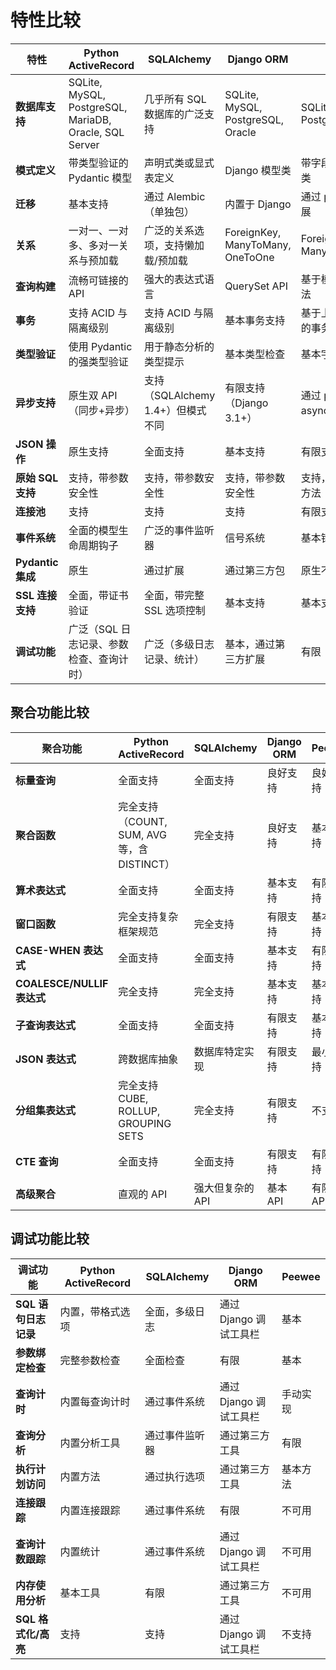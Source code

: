 # 特性比较

| 特性 | Python ActiveRecord | SQLAlchemy | Django ORM | Peewee |
|---------|-------------------|------------|------------|--------|
| **数据库支持** | SQLite, MySQL, PostgreSQL, MariaDB, Oracle, SQL Server | 几乎所有 SQL 数据库的广泛支持 | SQLite, MySQL, PostgreSQL, Oracle | SQLite, MySQL, PostgreSQL |
| **模式定义** | 带类型验证的 Pydantic 模型 | 声明式类或显式表定义 | Django 模型类 | 带字段定义的模型类 |
| **迁移** | 基本支持 | 通过 Alembic（单独包） | 内置于 Django | 通过 playhouse 扩展 |
| **关系** | 一对一、一对多、多对一关系与预加载 | 广泛的关系选项，支持懒加载/预加载 | ForeignKey, ManyToMany, OneToOne | ForeignKeyField, ManyToManyField |
| **查询构建** | 流畅可链接的 API | 强大的表达式语言 | QuerySet API | 基于模型的查询方法 |
| **事务** | 支持 ACID 与隔离级别 | 支持 ACID 与隔离级别 | 基本事务支持 | 基于上下文管理器的事务 |
| **类型验证** | 使用 Pydantic 的强类型验证 | 用于静态分析的类型提示 | 基本类型检查 | 基本字段验证 |
| **异步支持** | 原生双 API（同步+异步） | 支持（SQLAlchemy 1.4+）但模式不同 | 有限支持（Django 3.1+） | 通过 peewee-async 扩展 |
| **JSON 操作** | 原生支持 | 全面支持 | 基本支持 | 有限支持 |
| **原始 SQL 支持** | 支持，带参数安全性 | 支持，带参数安全性 | 支持，带参数安全性 | 支持，通过 raw() 方法 |
| **连接池** | 支持 | 支持 | 支持 | 有限支持 |
| **事件系统** | 全面的模型生命周期钩子 | 广泛的事件监听器 | 信号系统 | 基本钩子 |
| **Pydantic 集成** | 原生 | 通过扩展 | 通过第三方包 | 原生不支持 |
| **SSL 连接支持** | 全面，带证书验证 | 全面，带完整 SSL 选项控制 | 基本支持 | 基本支持 |
| **调试功能** | 广泛（SQL 日志记录、参数检查、查询计时） | 广泛（多级日志记录、统计） | 基本，通过第三方扩展 | 有限 |

## 聚合功能比较

| 聚合功能 | Python ActiveRecord | SQLAlchemy | Django ORM | Peewee |
|--------------------|-------------------|------------|------------|--------|
| **标量查询** | 全面支持 | 全面支持 | 良好支持 | 良好支持 |
| **聚合函数** | 完全支持（COUNT, SUM, AVG 等，含 DISTINCT） | 完全支持 | 良好支持 | 基本支持 |
| **算术表达式** | 全面支持 | 全面支持 | 基本支持 | 有限支持 |
| **窗口函数** | 完全支持复杂框架规范 | 完全支持 | 有限支持 | 基本支持 |
| **CASE-WHEN 表达式** | 全面支持 | 全面支持 | 基本支持 | 有限支持 |
| **COALESCE/NULLIF 表达式** | 完全支持 | 完全支持 | 基本支持 | 基本支持 |
| **子查询表达式** | 全面支持 | 全面支持 | 有限支持 | 基本支持 |
| **JSON 表达式** | 跨数据库抽象 | 数据库特定实现 | 有限支持 | 最小支持 |
| **分组集表达式** | 完全支持 CUBE, ROLLUP, GROUPING SETS | 完全支持 | 有限支持 | 不支持 |
| **CTE 查询** | 全面支持 | 全面支持 | 有限支持 | 有限支持 |
| **高级聚合** | 直观的 API | 强大但复杂的 API | 基本 API | 有限 API |

## 调试功能比较

| 调试功能 | Python ActiveRecord | SQLAlchemy | Django ORM | Peewee |
|-------------------|-------------------|------------|------------|--------|
| **SQL 语句日志记录** | 内置，带格式选项 | 全面，多级日志 | 通过 Django 调试工具栏 | 基本 |
| **参数绑定检查** | 完整参数检查 | 全面检查 | 有限 | 基本 |
| **查询计时** | 内置每查询计时 | 通过事件系统 | 通过 Django 调试工具栏 | 手动实现 |
| **查询分析** | 内置分析工具 | 通过事件监听器 | 通过第三方工具 | 有限 |
| **执行计划访问** | 内置方法 | 通过执行选项 | 通过第三方工具 | 基本方法 |
| **连接跟踪** | 内置连接跟踪 | 通过事件系统 | 有限 | 不可用 |
| **查询计数跟踪** | 内置统计 | 通过事件系统 | 通过 Django 调试工具栏 | 不可用 |
| **内存使用分析** | 基本工具 | 有限 | 通过第三方工具 | 不可用 |
| **SQL 格式化/高亮** | 支持 | 支持 | 通过 Django 调试工具栏 | 不支持 |